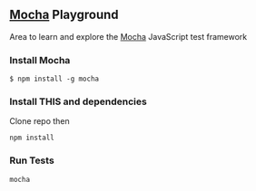 ## [Mocha](http://mochajs.org/) Playground

Area to learn and explore the [Mocha](http://mochajs.org/) JavaScript test framework

### Install Mocha

    $ npm install -g mocha

### Install THIS and dependencies

Clone repo then

    npm install

### Run Tests

    mocha